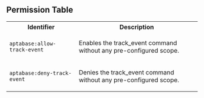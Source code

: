 ## Permission Table

<table>
<tr>
<th>Identifier</th>
<th>Description</th>
</tr>


<tr>
<td>

`aptabase:allow-track-event`

</td>
<td>

Enables the track_event command without any pre-configured scope.

</td>
</tr>

<tr>
<td>

`aptabase:deny-track-event`

</td>
<td>

Denies the track_event command without any pre-configured scope.

</td>
</tr>
</table>
